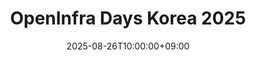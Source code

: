 ---
title: "OpenInfra Days Korea 2025"
date: 2025-08-26T10:00:00+09:00
end_date: 2025-08-26T18:00:00+09:00
draft: false
thumbnail: "images/photos/event/openinfradays.png"
image: "images/photos/event/openinfradays.png"
location: "AT Center(Seoul, Yangjae)"
registration_url: "https://2025.openinfradays.kr/"
---